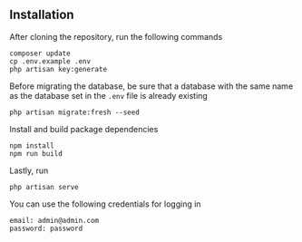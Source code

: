 

## Installation

After cloning the repository, run the following commands

```
composer update
cp .env.example .env
php artisan key:generate
```
Before migrating the database, be sure that a database with the same name as the database set in the `.env` file is already existing

```
php artisan migrate:fresh --seed
```

Install and build package dependencies
```
npm install
npm run build
```

Lastly, run
```
php artisan serve
```

You can use the following credentials for logging in
```
email: admin@admin.com
password: password
```


